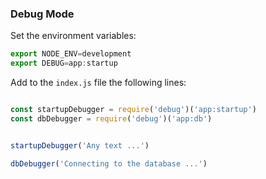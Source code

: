 ### Debug Mode

Set the environment variables:
```javascript
export NODE_ENV=development
export DEBUG=app:startup
```

Add to the ```index.js``` file the following lines:

```javascript

const startupDebugger = require('debug')('app:startup')
const dbDebugger = require('debug')('app:db')


startupDebugger('Any text ...')

dbDebugger('Connecting to the database ...')

```
